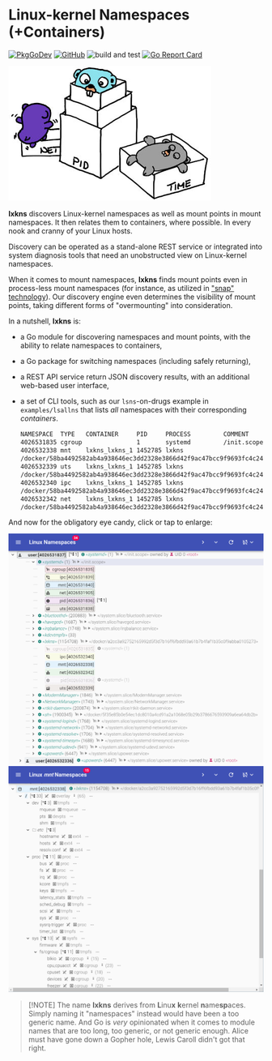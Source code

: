 # Linux-kernel Namespaces (+Containers)

[![PkgGoDev](https://img.shields.io/badge/-reference-blue?logo=go&logoColor=white&labelColor=505050)](https://pkg.go.dev/github.com/thediveo/lxkns ':class=noext')
[![GitHub](https://img.shields.io/github/license/thediveo/lxkns)](https://img.shields.io/github/license/thediveo/lxkns ':class=noext')
![build and test](https://github.com/thediveo/lxkns/workflows/build%20and%20test/badge.svg?branch=master)
[![Go Report Card](https://goreportcard.com/badge/github.com/thediveo/lxkns)](https://goreportcard.com/report/github.com/thediveo/lxkns ':class=noext')

![lxkns logo](_images/lxkns-gophers.jpeg ':size=150')

**lxkns** discovers Linux-kernel namespaces as well as mount points in mount
namespaces. It then relates them to containers, where possible. In every nook
and cranny of your Linux hosts.

Discovery can be operated as a stand-alone REST service or integrated into
system diagnosis tools that need an unobstructed view on Linux-kernel
namespaces.

When it comes to mount namespaces, **lxkns** finds mount points even in
process-less
mount namespaces (for instance, as utilized in ["snap"
technology](https://snapcraft.io/docs)). Our discovery engine even determines
the visibility of mount points, taking different forms of "overmounting" into
consideration.

In a nutshell, **lxkns** is:

- a Go module for discovering namespaces and mount points, with the ability to
  relate namespaces to containers,
- a Go package for switching namespaces (including safely returning),
- a REST API service return JSON discovery results, with an additional web-based
  user interface,
- a set of CLI tools, such as our `lsns`-on-drugs example in `examples/lsallns`
  that lists *all* namespaces with their corresponding *containers*.

  ```console
  NAMESPACE  TYPE   CONTAINER     PID     PROCESS         COMMENT
  4026531835 cgroup               1       systemd         /init.scope
  4026532338 mnt    lxkns_lxkns_1 1452785 lxkns           /docker/58ba4492582ab4a938646ec3dd2328e3866d42f9ac47bcc9f9693fc4c2479047
  4026532339 uts    lxkns_lxkns_1 1452785 lxkns           /docker/58ba4492582ab4a938646ec3dd2328e3866d42f9ac47bcc9f9693fc4c2479047
  4026532340 ipc    lxkns_lxkns_1 1452785 lxkns           /docker/58ba4492582ab4a938646ec3dd2328e3866d42f9ac47bcc9f9693fc4c2479047
  4026532342 net    lxkns_lxkns_1 1452785 lxkns           /docker/58ba4492582ab4a938646ec3dd2328e3866d42f9ac47bcc9f9693fc4c2479047
  ```

And now for the obligatory eye candy, click or tap to enlarge:

![lxkns teaser](_images/teaser.png ':class=teaser')
![mount points teaser](_images/teaser-mountpoints.png ':class=teaser')

> [!NOTE] The name **lxkns** derives from **L**inu**x** **k**ernel
> **n**ame**sp**aces. Simply naming it "namespaces" instead would have been a
> too generic name. And Go is *very* opinionated when it comes to module names
> that are too long, too generic, or not generic enough. Alice must have gone
> down a Gopher hole, Lewis Caroll didn't got that right.
